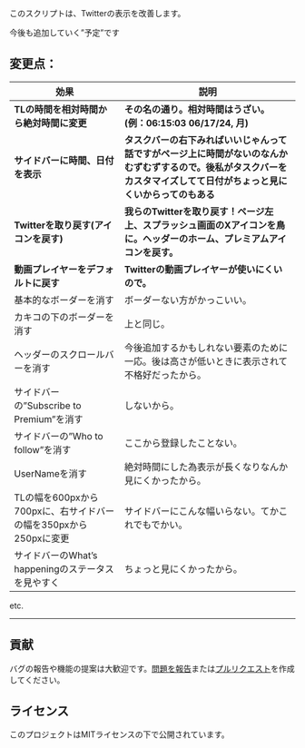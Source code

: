 このスクリプトは、Twitterの表示を改善します。

今後も追加していく”予定”です

## 変更点：

| 効果                                                             | 説明                                                                                                                                                                     |
| ---------------------------------------------------------------- | ------------------------------------------------------------------------------------------------------------------------------------------------------------------------ |
| **TLの時間を相対時間から絶対時間に変更**                         | **その名の通り。相対時間はうざい。(例：06:15:03 06/17/24, 月)**                                                                                                          |
| **サイドバーに時間、日付を表示**                                 | **タスクバーの右下みればいいじゃんって話ですがページ上に時間がないのなんかむずむずするので。後私がタスクバーをカスタマイズしてて日付がちょっと見にくいからってのもある** |
| **Twitterを取り戻す(アイコンを戻す)**                            | **我らのTwitterを取り戻す！ページ左上、スプラッシュ画面のXアイコンを鳥に。ヘッダーのホーム、プレミアムアイコンを戻す。**                                                 |
| **動画プレイヤーをデフォルトに戻す**                             | **Twitterの動画プレイヤーが使いにくいので。**                                                                                                                            |
| 基本的なボーダーを消す                                           | ボーダーない方がかっこいい。                                                                                                                                             |
| カキコの下のボーダーを消す                                       | 上と同じ。                                                                                                                                                               |
| ヘッダーのスクロールバーを消す                                   | 今後追加するかもしれない要素のために一応。後は高さが低いときに表示されて不格好だったから。                                                                               |
| サイドバーの”Subscribe to Premium”を消す                         | しないから。                                                                                                                                                             |
| サイドバーの”Who to follow”を消す                                | ここから登録したことない。                                                                                                                                               |
| UserNameを消す                                                   | 絶対時間にした為表示が長くなりなんか見にくかったから。                                                                                                                   |
| TLの幅を600pxから700pxに、右サイドバーの幅を350pxから250pxに変更 | サイドバーにこんな幅いらない。てかこれでもでかい。                                                                                                                       |
| サイドバーのWhat’s happeningのステータスを見やすく               | ちょっと見にくかったから。                                                                                                                                               |

etc.

---

## 貢献

バグの報告や機能の提案は大歓迎です。[問題を報告](https://github.com/yossy17/twitter-kaizen/issues)または[プルリクエスト](https://github.com/yossy17/twitter-kaizen/pulls)を作成してください。

## ライセンス

このプロジェクトはMITライセンスの下で公開されています。
